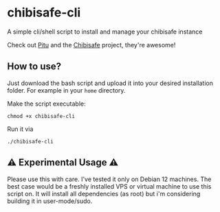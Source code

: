 # chibisafe-cli
A simple cli/shell script to install and manage your chibisafe instance

Check out [Pitu](https://github.com/pitu) and the [Chibisafe](https://github.com/chibisafe/chibisafe) project, they're awesome!

## How to use?
Just download the bash script and upload it into your desired installation folder.
For example in your `home` directory.

Make the script executable:
```
chmod +x chibisafe-cli
```

Run it via 
```
./chibisafe-cli
```

## ⚠️ Experimental Usage ⚠️
Please use this with care. I've tested it only on Debian 12 machines.
The best case would be a freshly installed VPS or virtual machine to use this script on.
It will install all dependencies (as root) but i'm considering building it in user-mode/sudo.
